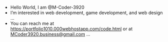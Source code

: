 -  Hello World, I am @M-Coder-3920
-  I’m interested in web development, game development, and web design ...
-  You can reach me at https://portfolio1010.000webhostapp.com/code.html or at MCoder3920.business@gmail.com ...
